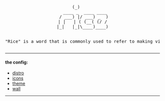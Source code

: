 <pre align="center">
      (_)           
  ____ _  ____ ____
 / ___) |/ ___) _  )
| |   | ( (__( (/ /
|_|   |_|\____)____)

<center>
"Rice" is a word that is commonly used to refer to making visual improvements and customization's on one's desktop.
</center>
</pre>

---
#### the config:
* [distro](http://releases.ubuntu.com/16.04/)
* [icons](https://github.com/numixproject/numix-icon-theme-circle)
* [theme](https://github.com/numixproject/numix-gtk-theme)
* [wall](http://color.aurlien.net/#073642)
---


<!-- ![screenshot](https://i.imgur.com/MrpKKBD.png) -->
